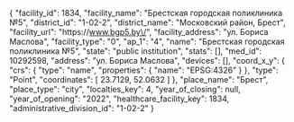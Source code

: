 {
    "facility_id": 1834,
    "facility_name": "Брестская городская поликлиника №5",
    "district_id": "1-02-2",
    "district_name": "Московский район, Брест",
    "facility_url": "https:\/\/www.bgp5.by\/",
    "facility_address": "ул. Бориса Маслова",
    "facility_type": "0",
    "ap_1": "4",
    "name": "Брестская городская поликлиника №5",
    "state": "public institution",
    "stats": [],
    "med_id": 10292598,
    "address": "ул. Бориса Маслова",
    "devices": [],
    "coord_x_y": {
        "crs": {
            "type": "name",
            "properties": {
                "name": "EPSG:4326"
            }
        },
        "type": "Point",
        "coordinates": [
            23.7129,
            52.0632
        ]
    },
    "place_name": "Брест",
    "place_type": "city",
    "localties_key": 4,
    "year_of_closing": null,
    "year_of_opening": "2022",
    "healthcare_facility_key": 1834,
    "administrative_division_id": "1-02-2"
}